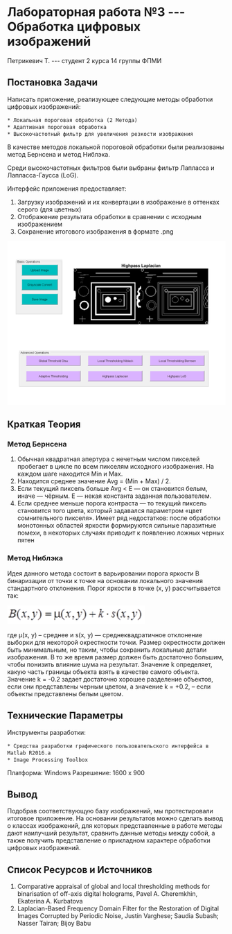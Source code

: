 # Лабораторная работа №3 --- Обработка цифровых изображений

Петрикевич Т. --- студент 2 курса 14 группы ФПМИ

## Постановка Задачи

Написать приложение, реализующее следующие методы обработки
цифровых изображений:

    * Локальная пороговая обработка (2 Метода)
    * Адаптивная пороговая обработка
    * Высокочастотный фильтр для увеличения резкости изображения

В качестве методов локальной пороговой обработки были реализованы метод Бернсена
и метод Ниблэка.

Среди высокочастотных фильтров были выбраны фильтр Лапласса и Лапласса-Гаусса (LoG).

Интерфейс приложения предоставляет:

   1. Загрузку изображений и их конвертации в изображение в оттенках серого (для цветных)
   2. Отображение результата обработки в сравнении с исходным изображением
   3. Сохранение итогового изображения в формате .png

![GUI Screenshot](Result%20Image.png)

## Краткая Теория

### Метод Бернсена

1. Обычная квадратная апертура с нечетным числом пикселей пробегает в цикле по всем пикселям исходного изображения. На каждом шаге находится Min и Max.
2. Находится среднее значение Avg = (Min + Max) / 2.
3. Если текущий пиксель больше Avg < E — он становится белым, иначе — чёрным. E — некая константа заданная пользователем.
4. Если среднее меньше порога контраста — то текущий пиксель становится того цвета, который задавался параметром «цвет сомнительного пикселя».
Имеет ряд недостатков: после обработки монотонных областей яркости формируются сильные паразитные помехи, в некоторых случаях приводит к появлению ложных черных пятен

### Метод Ниблэка

Идея данного метода состоит в варьировании порога яркости B бинаризации от точки к точке на основании локального значения стандартного отклонения. Порог яркости в точке (x, y) рассчитывается так:

![Niblack Threshold Formula](NiblackFormula.png)

где μ(x, y) – среднее и s(x, y) — среднеквадратичное отклонение выборки для некоторой окрестности точки. Размер окрестности должен быть минимальным, но таким, чтобы сохранить локальные детали изображения. В то же время размер должен быть достаточно большим, чтобы понизить влияние шума на результат. Значение k определяет, какую часть границы объекта взять в качестве самого объекта. Значение k = -0.2 задает достаточно хорошее разделение объектов, если они представлены черным цветом, а значение k = +0.2, – если объекты представлены белым цветом.

## Технические Параметры

Инструменты разработки:

    * Средства разработки графического пользовательского интерфейса в Matlab R2016.a
    * Image Processing Toolbox 

Платформа: Windows
Разрешение: 1600 x 900

## Вывод

Подобрав соответствующую базу изображений, мы протестировали итоговое приложение.
На основании результатов можно сделать вывод о классах изображений, для
которых представленные в работе методы дают наилучший результат,
сравнить данные методы между собой, а также получить представление
о прикладном характере обработки цифровых изображений.

## Список Ресурсов и Источников

1. Comparative appraisal of global and local thresholding methods for binarisation of off-axis digital holograms, Pavel A. Cheremkhin, Ekaterina A. Kurbatova
2. Laplacian-Based Frequency Domain Filter for the Restoration of Digital Images Corrupted by Periodic Noise, Justin Varghese; Saudia Subash; Nasser Tairan; Bijoy Babu
